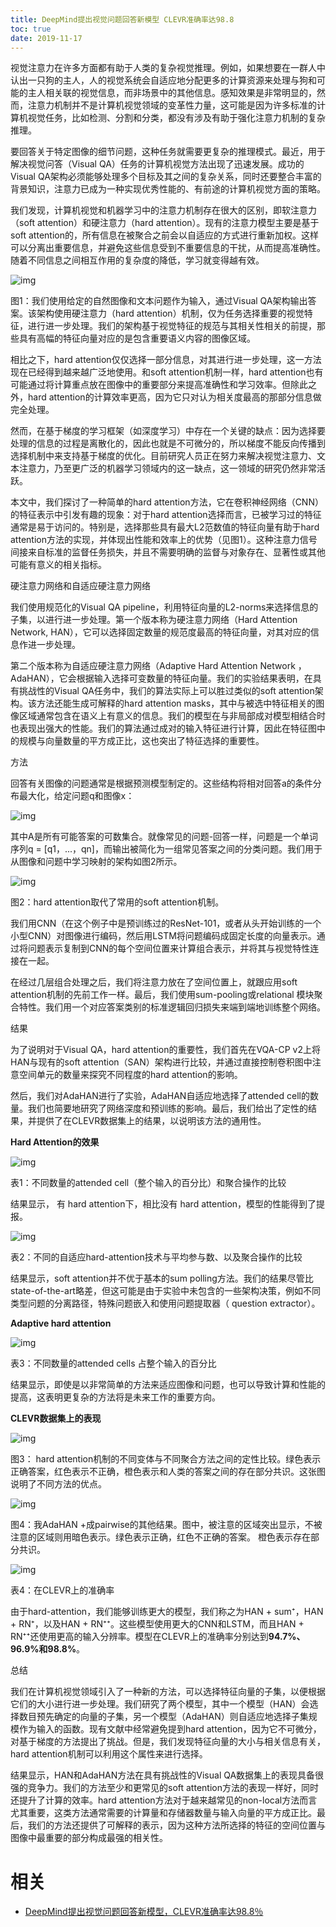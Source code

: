 ```yaml
---
title: DeepMind提出视觉问题回答新模型 CLEVR准确率达98.8
toc: true
date: 2019-11-17
---
```

视觉注意力在许多方面都有助于人类的复杂视觉推理。例如，如果想要在一群人中认出一只狗的主人，人的视觉系统会自适应地分配更多的计算资源来处理与狗和可能的主人相关联的视觉信息，而非场景中的其他信息。感知效果是非常明显的，然而，注意力机制并不是计算机视觉领域的变革性力量，这可能是因为许多标准的计算机视觉任务，比如检测、分割和分类，都没有涉及有助于强化注意力机制的复杂推理。



要回答关于特定图像的细节问题，这种任务就需要更复杂的推理模式。最近，用于解决视觉问答（Visual QA）任务的计算机视觉方法出现了迅速发展。成功的Visual QA架构必须能够处理多个目标及其之间的复杂关系，同时还要整合丰富的背景知识，注意力已成为一种实现优秀性能的、有前途的计算机视觉方面的策略。



我们发现，计算机视觉和机器学习中的注意力机制存在很大的区别，即软注意力（soft attention）和硬注意力（hard attention）。现有的注意力模型主要是基于soft attention的，所有信息在被聚合之前会以自适应的方式进行重新加权。这样可以分离出重要信息，并避免这些信息受到不重要信息的干扰，从而提高准确性。随着不同信息之间相互作用的复杂度的降低，学习就变得越有效。



![img](https://mmbiz.qpic.cn/mmbiz_png/UicQ7HgWiaUb2CIvL9C8wkiawcSy6WZYgOOEHcFgftDcIMEIicDCibwC7icDUsKd3DQNAtqNDPWkZVkytpUqicy4QfQmw/640?wx_fmt=png&tp=webp&wxfrom=5&wx_lazy=1&wx_co=1)

图1：我们使用给定的自然图像和文本问题作为输入，通过Visual QA架构输出答案。该架构使用硬注意力（hard attention）机制，仅为任务选择重要的视觉特征，进行进一步处理。我们的架构基于视觉特征的规范与其相关性相关的前提，那些具有高幅的特征向量对应的是包含重要语义内容的图像区域。



相比之下，hard attention仅仅选择一部分信息，对其进行进一步处理，这一方法现在已经得到越来越广泛地使用。和soft attention机制一样，hard attention也有可能通过将计算重点放在图像中的重要部分来提高准确性和学习效率。但除此之外，hard attention的计算效率更高，因为它只对认为相关度最高的那部分信息做完全处理。



然而，在基于梯度的学习框架（如深度学习）中存在一个关键的缺点：因为选择要处理的信息的过程是离散化的，因此也就是不可微分的，所以梯度不能反向传播到选择机制中来支持基于梯度的优化。目前研究人员正在努力来解决视觉注意力、文本注意力，乃至更广泛的机器学习领域内的这一缺点，这一领域的研究仍然非常活跃。



本文中，我们探讨了一种简单的hard attention方法，它在卷积神经网络（CNN）的特征表示中引发有趣的现象：对于hard attention选择而言，已被学习过的特征通常是易于访问的。特别是，选择那些具有最大L2范数值的特征向量有助于hard attention方法的实现，并体现出性能和效率上的优势（见图1）。这种注意力信号间接来自标准的监督任务损失，并且不需要明确的监督与对象存在、显著性或其他可能有意义的相关指标。



硬注意力网络和自适应硬注意力网络



我们使用规范化的Visual QA pipeline，利用特征向量的L2-norms来选择信息的子集，以进行进一步处理。第一个版本称为硬注意力网络（Hard Attention Network, HAN），它可以选择固定数量的规范度最高的特征向量，对其对应的信息作进一步处理。



第二个版本称为自适应硬注意力网络（Adaptive Hard Attention Network ，AdaHAN），它会根据输入选择可变数量的特征向量。我们的实验结果表明，在具有挑战性的Visual QA任务中，我们的算法实际上可以胜过类似的soft attention架构。该方法还能生成可解释的hard attention masks，其中与被选中特征相关的图像区域通常包含在语义上有意义的信息。我们的模型在与非局部成对模型相结合时也表现出强大的性能。我们的算法通过成对的输入特征进行计算，因此在特征图中的规模与向量数量的平方成正比，这也突出了特征选择的重要性。



方法





回答有关图像的问题通常是根据预测模型制定的。这些结构将相对回答a的条件分布最大化，给定问题q和图像x：

![img](https://mmbiz.qpic.cn/mmbiz_png/UicQ7HgWiaUb2CIvL9C8wkiawcSy6WZYgOO0PicGibt1pGticu0SHxGWjaaUpArPXgibDj1s2YGibJYjTB0WYMjogMk0fQ/640?wx_fmt=png&tp=webp&wxfrom=5&wx_lazy=1&wx_co=1)



其中A是所有可能答案的可数集合。就像常见的问题-回答一样，问题是一个单词序列q = [q1，...，qn]，而输出被简化为一组常见答案之间的分类问题。我们用于从图像和问题中学习映射的架构如图2所示。



![img](https://mmbiz.qpic.cn/mmbiz_png/UicQ7HgWiaUb2CIvL9C8wkiawcSy6WZYgOOYWXSicgBZIFDC8oZ9fkJ9KPB2bXmmnKfZBgktucAeZkyJDjhWDiaQ77Q/640?wx_fmt=png&tp=webp&wxfrom=5&wx_lazy=1&wx_co=1)

图2：hard attention取代了常用的soft attention机制。



我们用CNN（在这个例子中是预训练过的ResNet-101，或者从头开始训练的一个小型CNN）对图像进行编码，然后用LSTM将问题编码成固定长度的向量表示。通过将问题表示复制到CNN的每个空间位置来计算组合表示，并将其与视觉特性连接在一起。



在经过几层组合处理之后，我们将注意力放在了空间位置上，就跟应用soft attention机制的先前工作一样。最后，我们使用sum-pooling或relational 模块聚合特性。我们用一个对应答案类别的标准逻辑回归损失来端到端地训练整个网络。



结果



为了说明对于Visual QA，hard attention的重要性，我们首先在VQA-CP v2上将HAN与现有的soft attention（SAN）架构进行比较，并通过直接控制卷积图中注意空间单元的数量来探究不同程度的hard attention的影响。



然后，我们对AdaHAN进行了实验，AdaHAN自适应地选择了attended cell的数量。我们也简要地研究了网络深度和预训练的影响。最后，我们给出了定性的结果，并提供了在CLEVR数据集上的结果，以说明该方法的通用性。



**Hard Attention的效果**



![img](https://mmbiz.qpic.cn/mmbiz_png/UicQ7HgWiaUb2CIvL9C8wkiawcSy6WZYgOO23rOrPwPWh9xom51icgwBfowvFPO20dJnEex1Aksm1jAI083dfGElvw/640?wx_fmt=png&tp=webp&wxfrom=5&wx_lazy=1&wx_co=1)

表1：不同数量的attended cell（整个输入的百分比）和聚合操作的比较



结果显示， 有 hard attention下，相比没有 hard attention，模型的性能得到了提报。



![img](https://mmbiz.qpic.cn/mmbiz_png/UicQ7HgWiaUb2CIvL9C8wkiawcSy6WZYgOOA98DZtQbJmCcGTOFx8KOGxibPXUAEopbYvhnv5fNf7bak6pA45eokug/640?wx_fmt=png&tp=webp&wxfrom=5&wx_lazy=1&wx_co=1)

表2：不同的自适应hard-attention技术与平均参与数、以及聚合操作的比较



结果显示，soft attention并不优于基本的sum polling方法。我们的结果尽管比state-of-the-art略差，但这可能是由于实验中未包含的一些架构决策，例如不同类型问题的分离路径，特殊问题嵌入和使用问题提取器（ question extractor）。



**Adaptive hard attention**



![img](https://mmbiz.qpic.cn/mmbiz_png/UicQ7HgWiaUb2CIvL9C8wkiawcSy6WZYgOOBzlykpn8e3iap4M22uPGxtWia6PkqBQvDhdYia8YWy2icV5UloeX90gsBQ/640?wx_fmt=png&tp=webp&wxfrom=5&wx_lazy=1&wx_co=1)

表3：不同数量的attended cells 占整个输入的百分比



结果显示，即使是以非常简单的方法来适应图像和问题，也可以导致计算和性能的提高，这表明更复杂的方法将是未来工作的重要方向。





**CLEVR数据集上的表现**



![img](https://mmbiz.qpic.cn/mmbiz_png/UicQ7HgWiaUb2CIvL9C8wkiawcSy6WZYgOOvSLFeD6KqSQITMOS1J9PZeWgyns81TmTzic7vqaUuaicqr0TPMjn7Jkw/640?wx_fmt=png&tp=webp&wxfrom=5&wx_lazy=1&wx_co=1)

图3： hard attention机制的不同变体与不同聚合方法之间的定性比较。绿色表示正确答案，红色表示不正确，橙色表示和人类的答案之间的存在部分共识。这张图说明了不同方法的优点。



![img](https://mmbiz.qpic.cn/mmbiz_png/UicQ7HgWiaUb2CIvL9C8wkiawcSy6WZYgOO6y256qiaXycIU1ibuGSGT4ic25MNefqDZlNvL3GpNd0bdVB2o2kPibn4SA/640?wx_fmt=png&tp=webp&wxfrom=5&wx_lazy=1&wx_co=1)

图4：我AdaHAN +成pairwise的其他结果。图中，被注意的区域突出显示，不被注意的区域则用暗色表示。绿色表示正确，红色不正确的答案。 橙色表示存在部分共识。



![img](https://mmbiz.qpic.cn/mmbiz_png/UicQ7HgWiaUb1PCa1huHTJyDR02ibeaOsdzCVcIPe4nLpicDQalsATfROAZ8mRgJicwfTVxGcS6PjE78ENQhgOnweQA/640?wx_fmt=png&tp=webp&wxfrom=5&wx_lazy=1&wx_co=1)

表4：在CLEVR上的准确率



由于hard-attention，我们能够训练更大的模型，我们称之为HAN + sum⁺，HAN + RN⁺，以及HAN + RN⁺⁺。这些模型使用更大的CNN和LSTM，而且HAN + RN⁺⁺还使用更高的输入分辨率。模型在CLEVR上的准确率分别达到**94.7%、96.9%和98.8%**。



总结



我们在计算机视觉领域引入了一种新的方法，可以选择特征向量的子集，以便根据它们的大小进行进一步处理。我们研究了两个模型，其中一个模型（HAN）会选择数目预先确定的向量的子集，另一个模型（AdaHAN）则自适应地选择子集规模作为输入的函数。现有文献中经常避免提到hard attention，因为它不可微分，对基于梯度的方法提出了挑战。但是，我们发现特征向量的大小与相关信息有关，hard attention机制可以利用这个属性来进行选择。



结果显示，HAN和AdaHAN方法在具有挑战性的Visual QA数据集上的表现具备很强的竞争力。我们的方法至少和更常见的soft attention方法的表现一样好，同时还提升了计算的效率。hard attention方法对于越来越常见的non-local方法而言尤其重要，这类方法通常需要的计算量和存储器数量与输入向量的平方成正比。最后，我们的方法还提供了可解释的表示，因为这种方法所选择的特征的空间位置与图像中最重要的部分构成最强的相关性。




# 相关

- [DeepMind提出视觉问题回答新模型，CLEVR准确率达98.8％](https://mp.weixin.qq.com/s?__biz=MzU1NTUxNTM0Mg==&mid=2247489168&idx=1&sn=f50a80d97e53992be4889795826b0583&chksm=fbd27a31cca5f32765f672f319dda4714613cbce0037ac1daa22a5cf9e7ceca5eb44fcf0e68e&mpshare=1&scene=1&srcid=08083Z7AvQC57fnJICifXg3x#rd)
